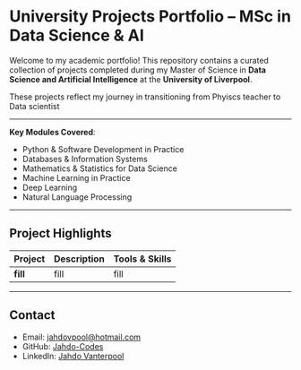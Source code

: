 # University Projects Portfolio – MSc in Data Science & AI

Welcome to my academic portfolio! This repository contains a curated collection of projects completed during my Master of Science in **Data Science and Artificial Intelligence** at the **University of Liverpool**.

These projects reflect my journey in transitioning from Phyiscs teacher to Data scientist

---

**Key Modules Covered**:
- Python & Software Development in Practice
- Databases & Information Systems
- Mathematics & Statistics for Data Science
- Machine Learning in Practice
- Deep Learning
- Natural Language Processing

---

## Project Highlights

| Project | Description | Tools & Skills |
|--------|-------------|----------------|
| **fill** |fill | fill |


---

## Contact

- Email: jahdovpool@hotmail.com
- GitHub: [Jahdo-Codes](https://github.com/Jahdo-Codes)
- LinkedIn: [Jahdo Vanterpool](https://www.linkedin.com/in/jahdo-vanterpool/)

